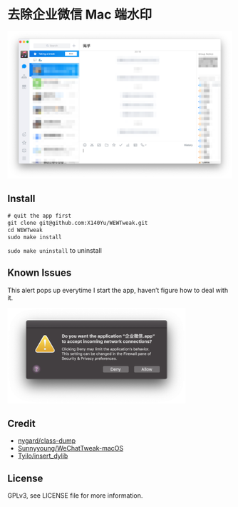 # 去除企业微信 Mac 端水印

<img src="images/1.png" width="700"/>

## Install

```shell
# quit the app first
git clone git@github.com:X140Yu/WEWTweak.git
cd WEWTweak
sudo make install
```

`sudo make uninstall` to uninstall

## Known Issues

This alert pops up everytime I start the app, haven’t figure how to deal with it. 

<img src="images/3.png" width="400"/>

## Credit

- [nygard/class-dump](https://github.com/nygard/class-dump)
- [Sunnyyoung/WeChatTweak-macOS](https://github.com/Sunnyyoung/WeChatTweak-macOS)
- [Tyilo/insert_dylib](https://github.com/Tyilo/insert_dylib)

## License

GPLv3, see LICENSE file for more information.
